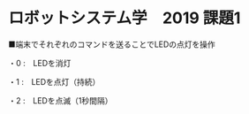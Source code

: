 # ロボットシステム学　2019 課題1
 ■端末でそれぞれのコマンドを送ることでLEDの点灯を操作
 
 ・0 :　LEDを消灯
 
 ・1 :　LEDを点灯（持続）
 
 ・2 :　LEDを点滅（1秒間隔）
